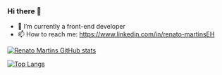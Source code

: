 ### Hi there 👋




- 🌱 I’m currently a front-end developer
- 📫 How to reach me: https://www.linkedin.com/in/renato-martinsEH

[![Renato Martins GitHub stats](https://github-readme-stats.vercel.app/api?username=DryGut&show_icons=true&theme=radical)](https://github.com/anuraghazra/github-readme-stats)

[![Top Langs](https://github-readme-stats.vercel.app/api/top-langs/?username=DryGut&theme=radical&layout=compact)](https://github.com/anuraghazra/github-readme-stats)
